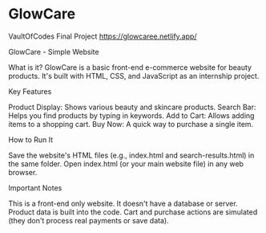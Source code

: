 # GlowCare
VaultOfCodes Final Project
https://glowcaree.netlify.app/

GlowCare - Simple Website 

What is it?
GlowCare is a basic front-end e-commerce website for beauty products. It's built with HTML, CSS, and JavaScript as an internship project. 


Key Features

Product Display: Shows various beauty and skincare products. 
Search Bar: Helps you find products by typing in keywords. 
Add to Cart: Allows adding items to a shopping cart. 
Buy Now: A quick way to purchase a single item. 

How to Run It

Save the website's HTML files (e.g., index.html and search-results.html) in the same folder.
Open index.html (or your main website file) in any web browser.

Important Notes

This is a front-end only website. It doesn't have a database or server. 
Product data is built into the code. 
Cart and purchase actions are simulated (they don't process real payments or save data). 

